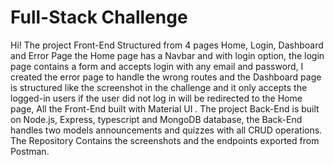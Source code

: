 # Full-Stack Challenge

Hi! 
The project Front-End Structured from 4 pages Home, Login, Dashboard and Error Page the Home page has a Navbar and with login option, the login page contains a form and accepts login with any email and password, I created the error page to handle the wrong routes and the Dashboard page is structured like the screenshot in the challenge  and it only accepts the logged-in users if the user did not log in will be redirected to the Home page, All the Front-End built with Material UI .
The project Back-End  is built on Node.js, Express, typescript and MongoDB database, the Back-End handles two models announcements and quizzes with all CRUD operations.
The Repository Contains the screenshots and the endpoints exported from Postman.